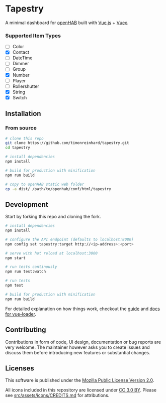 # Tapestry

A minimal dashboard for [openHAB](http://www.openhab.org) built with [Vue.js](https://vuejs.org) + [Vuex](https://vuex.vuejs.org/).

### Supported Item Types

- [ ] Color
- [x] Contact
- [ ] DateTime
- [ ] Dimmer
- [ ] Group
- [x] Number
- [ ] Player
- [ ] Rollershutter
- [x] String
- [x] Switch

## Installation

### From source

```bash
# clone this repo
git clone https://github.com/timonreinhard/tapestry.git
cd tapestry

# install dependencies
npm install

# build for production with minification
npm run build

# copy to openHAB static web folder
cp -a dist/ /path/to/openhab/conf/html/tapestry
```

## Development

Start by forking this repo and cloning the fork.

``` bash
# install dependencies
npm install

# configure the API endpoint (defaults to localhost:8080)
npm config set tapestry:target http://<ip-address>:<port>

# serve with hot reload at localhost:3000
npm start

# run tests continously
npm run test:watch

# run tests
npm test

# build for production with minification
npm run build
```

For detailed explanation on how things work, checkout the [guide](http://vuejs-templates.github.io/webpack/) and [docs for vue-loader](http://vuejs.github.io/vue-loader).

## Contributing

Contributions in form of code, UI design, documentation or bug reports are very welcome. The maintainer however asks you to create issues and discuss them before introducing new features or substantial changes.


## Licenses

This software is published under the [Mozilla Public License Version 2.0](LICENSE).

All icons included in this repository are licensed under [CC 3.0 BY](https://creativecommons.org/licenses/by/3.0/).
Please see [src/assets/icons/CREDITS.md](src/assets/icons/CREDITS.md) for attributions.
